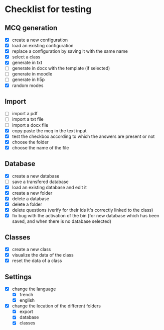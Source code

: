 # Checklist for testing

## MCQ generation

- [x] create a new configuration
- [x] load an existing configuration
- [x] replace a configuration by saving it with the same name
- [x] select a class
- [x] generate in txt
- [ ] generate in docx with the template (if selected)
- [ ] generate in moodle
- [ ] generate in h5p
- [x] random modes

## Import

- [ ] import a pdf
- [ ] import a txt file
- [ ] import a docx file
- [x] copy paste the mcq in the text input
- [x] test the checkbox according to which the answers are present or not
- [x] choose the folder
- [x] choose the name of the file

## Database

- [x] create a new database
- [ ] save a transfered database
- [x] load an existing database and edit it
- [x] create a new folder
- [x] delete a database
- [x] delete a folder
- [x] delete questions (verify for their ids it's correctly linked to the class)
- [x] fix bug with the activation of the bin (for new database which has been saved, and when there is no database selected)

## Classes

- [x] create a new class
- [x] visualize the data of the class
- [x] reset the data of a class

## Settings

- [x] change the language
  - [x] french
  - [x] english
- [x] change the location of the different folders
  - [x] export
  - [x] database
  - [x] classes
